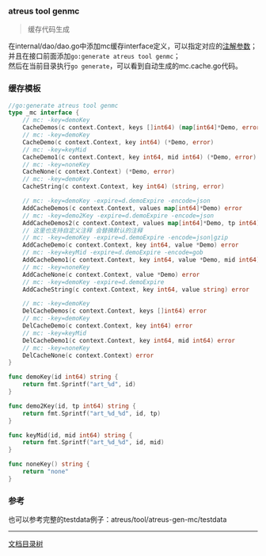 ### atreus tool genmc

> 缓存代码生成

在internal/dao/dao.go中添加mc缓存interface定义，可以指定对应的[注解参数](../../tool/atreus-gen-mc/README.md)；  
并且在接口前面添加`go:generate atreus tool genmc`；  
然后在当前目录执行`go generate`，可以看到自动生成的mc.cache.go代码。  

### 缓存模板
```go
//go:generate atreus tool genmc
type _mc interface {
	// mc: -key=demoKey
	CacheDemos(c context.Context, keys []int64) (map[int64]*Demo, error)
	// mc: -key=demoKey
	CacheDemo(c context.Context, key int64) (*Demo, error)
	// mc: -key=keyMid
	CacheDemo1(c context.Context, key int64, mid int64) (*Demo, error)
	// mc: -key=noneKey
	CacheNone(c context.Context) (*Demo, error)
	// mc: -key=demoKey
	CacheString(c context.Context, key int64) (string, error)

	// mc: -key=demoKey -expire=d.demoExpire -encode=json
	AddCacheDemos(c context.Context, values map[int64]*Demo) error
	// mc: -key=demo2Key -expire=d.demoExpire -encode=json
	AddCacheDemos2(c context.Context, values map[int64]*Demo, tp int64) error
	// 这里也支持自定义注释 会替换默认的注释
	// mc: -key=demoKey -expire=d.demoExpire -encode=json|gzip
	AddCacheDemo(c context.Context, key int64, value *Demo) error
	// mc: -key=keyMid -expire=d.demoExpire -encode=gob
	AddCacheDemo1(c context.Context, key int64, value *Demo, mid int64) error
	// mc: -key=noneKey
	AddCacheNone(c context.Context, value *Demo) error
	// mc: -key=demoKey -expire=d.demoExpire
	AddCacheString(c context.Context, key int64, value string) error

	// mc: -key=demoKey
	DelCacheDemos(c context.Context, keys []int64) error
	// mc: -key=demoKey
	DelCacheDemo(c context.Context, key int64) error
	// mc: -key=keyMid
	DelCacheDemo1(c context.Context, key int64, mid int64) error
	// mc: -key=noneKey
	DelCacheNone(c context.Context) error
}

func demoKey(id int64) string {
	return fmt.Sprintf("art_%d", id)
}

func demo2Key(id, tp int64) string {
	return fmt.Sprintf("art_%d_%d", id, tp)
}

func keyMid(id, mid int64) string {
	return fmt.Sprintf("art_%d_%d", id, mid)
}

func noneKey() string {
	return "none"
}
```

### 参考

也可以参考完整的testdata例子：atreus/tool/atreus-gen-mc/testdata

-------------

[文档目录树](summary.md)

